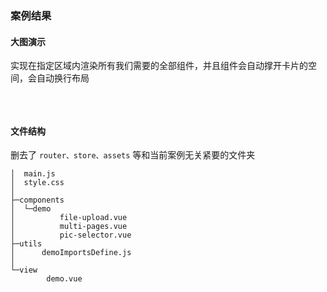 ### 案例结果

#### 大图演示

实现在指定区域内渲染所有我们需要的全部组件，并且组件会自动撑开卡片的空间，会自动换行布局

![]()

<br>

#### 文件结构

删去了 `router、store、assets` 等和当前案例无关紧要的文件夹

```│ App.vue
│  main.js
│  style.css
│
├─components
│  └─demo
│          file-upload.vue
│          multi-pages.vue
│          pic-selector.vue
├─utils
│      demoImportsDefine.js
│
└─view
        demo.vue
```
